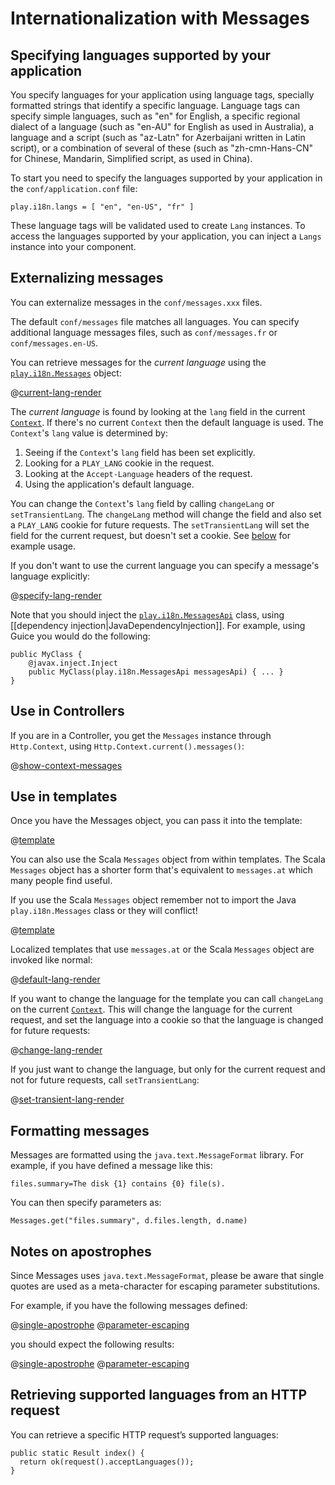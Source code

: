 <!--- Copyright (C) 2009-2016 Lightbend Inc. <https://www.lightbend.com> -->
# Internationalization with Messages

## Specifying languages supported by your application

You specify languages for your application using language tags, specially formatted strings that identify a specific language. Language tags can specify simple languages, such as "en" for English, a specific regional dialect of a language (such as "en-AU" for English as used in Australia), a language and a script (such as "az-Latn" for Azerbaijani written in Latin script), or a combination of several of these (such as "zh-cmn-Hans-CN" for Chinese, Mandarin, Simplified script, as used in China).

To start you need to specify the languages supported by your application in the `conf/application.conf` file:

```
play.i18n.langs = [ "en", "en-US", "fr" ]
```

These language tags will be validated used to create `Lang` instances. To access the languages supported by your application, you can inject a `Langs` instance into your component.

## Externalizing messages

You can externalize messages in the `conf/messages.xxx` files.

The default `conf/messages` file matches all languages. You can specify additional language messages files, such as `conf/messages.fr` or `conf/messages.en-US`.

You can retrieve messages for the _current language_ using the [`play.i18n.Messages`](api/java/play/i18n/Messages.html) object:

@[current-lang-render](code/javaguide/i18n/JavaI18N.java)

The _current language_ is found by looking at the `lang` field in the current [`Context`](api/java/play/mvc/Http.Context.html). If there's no current `Context` then the default language is used. The `Context`'s `lang` value is determined by:

1. Seeing if the `Context`'s `lang` field has been set explicitly.
2. Looking for a `PLAY_LANG` cookie in the request.
3. Looking at the `Accept-Language` headers of the request.
4. Using the application's default language.

You can change the `Context`'s `lang` field by calling `changeLang` or `setTransientLang`. The `changeLang` method will change the field and also set a `PLAY_LANG` cookie for future requests. The `setTransientLang` will set the field for the current request, but doesn't set a cookie. See [below](#Use-in-templates) for example usage.

If you don't want to use the current language you can specify a message's language explicitly:

@[specify-lang-render](code/javaguide/i18n/JavaI18N.java)

Note that you should inject the [`play.i18n.MessagesApi`](api/java/play/i18n/MessagesApi.html) class, using [[dependency injection|JavaDependencyInjection]].  For example, using Guice you would do the following:

```
public MyClass {
    @javax.inject.Inject 
    public MyClass(play.i18n.MessagesApi messagesApi) { ... }
}
```

## Use in Controllers

If you are in a Controller, you get the `Messages` instance through `Http.Context`, using `Http.Context.current().messages()`:

@[show-context-messages](code/javaguide/i18n/JavaI18N.java)

## Use in templates

Once you have the Messages object, you can pass it into the template:

@[template](code/javaguide/i18n/explicitjavatemplate.scala.html)

You can also use the Scala `Messages` object from within templates. The Scala `Messages` object has a shorter form that's equivalent to `messages.at` which many people find useful.

If you use the Scala `Messages` object remember not to import the Java `play.i18n.Messages` class or they will conflict!

@[template](code/javaguide/i18n/helloscalatemplate.scala.html)

Localized templates that use `messages.at` or the Scala `Messages` object are invoked like normal:

@[default-lang-render](code/javaguide/i18n/JavaI18N.java)

If you want to change the language for the template you can call `changeLang` on the current [`Context`](api/java/play/mvc/Http.Context.html). This will change the language for the current request, and set the language into a cookie so that the language is changed for future requests:

@[change-lang-render](code/javaguide/i18n/JavaI18N.java)

If you just want to change the language, but only for the current request and not for future requests, call `setTransientLang`:

@[set-transient-lang-render](code/javaguide/i18n/JavaI18N.java)

## Formatting messages

Messages are formatted using the `java.text.MessageFormat` library. For example, if you have defined a message like this:

```
files.summary=The disk {1} contains {0} file(s).
```

You can then specify parameters as:

```
Messages.get("files.summary", d.files.length, d.name)
```

## Notes on apostrophes

Since Messages uses `java.text.MessageFormat`, please be aware that single quotes are used as a meta-character for escaping parameter substitutions.

For example, if you have the following messages defined:

@[single-apostrophe](code/javaguide/i18n/messages)
@[parameter-escaping](code/javaguide/i18n/messages)

you should expect the following results:

@[single-apostrophe](code/javaguide/i18n/JavaI18N.java)
@[parameter-escaping](code/javaguide/i18n/JavaI18N.java)

## Retrieving supported languages from an HTTP request

You can retrieve a specific HTTP request’s supported languages:

```
public static Result index() {
  return ok(request().acceptLanguages());
}
```
